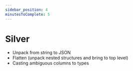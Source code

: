 ```yaml
---
sidebar_position: 4
minutesToComplete: 5
---
```


# Silver
* Unpack from string to JSON
* Flatten (unpack nested structures and bring to top level)
* Casting ambiguous columns to types